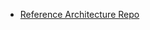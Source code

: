 - [Reference Architecture Repo](https://github.com/mygainwell/ets-architecture/blob/main/checklists/TEMPLATE.md)